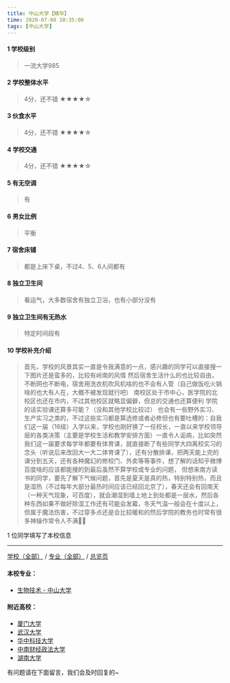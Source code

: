 ```yaml
---
title: 中山大学【精华】
time: 2020-07-08 10:35:08
tags: [中山大学]
---
```

#### 1 学校级别
> 一流大学985


#### 2 学校整体水平
> 4分，还不错
★★★★☆


#### 3 伙食水平
> 4分，还不错
★★★★☆


#### 4 学校交通
> 4分，还不错
★★★★☆



#### 5 有无空调
> 有


#### 6 男女比例
> 平衡


#### 7 宿舍床铺
> 都是上床下桌，不过4、5、6人间都有
 

#### 8 独立卫生间
> 看运气，大多数宿舍有独立卫浴，也有小部分没有


#### 9 独立卫生间有无热水
> 特定时间段有


#### 10 学校补充介绍
> 首先，学校的风景其实一直是令我满意的一点，感兴趣的同学可以直接搜一下图片还是蛮多的，比较有岭南的风情
然后宿舍生活什么的也比较自由，不断网也不断电，宿舍用洗衣机吹风机啥的也不会有人管（自己做饭吃火锅啥的也大有人在，大概不被发现就行吧）
南校区处于市中心，医学院的北校区也还在市内，不过其他校区就略显偏僻，但总的交通也还算便利
学院的话实验课还算多可能？（没和其他学校比较过）
也会有一些野外实习、生产实习之类的，不过这些实习都是算选修或者必修但也有要吐槽的：自我们这一届（16级）入学以来，学校也刚好换了一任校长，一直以来学校领导层的各类决策（主要是学校生活和教学安排方面）一直令人诟病，比如突然我们这一届要求每学年都要有体育课，就直接断了有些同学大四离校实习的念头（听说后来改回大一大二体育课了），还有分散排课，把两天能上完的课分到五天，还有各种魔幻的修校门、外卖等等事件，想了解的话知乎微博百度啥的应该都能搜的到最后虽然不算学校或专业的问题，
但想来南方读书的同学，要先了解下气候问题，首先是夏天是真的热，特别特别热，而且是湿热（不过每年大部分最热时间应该已经回北京了），春天还会有回南天（一种天气现象，可百度），就会潮湿到墙上地上到处都是一层水，然后各种东西如果不做好除湿工作还有可能会发霉，冬天气温一般会在十度以上，但属于魔法伤害，不过穿多点还是会比较暖和的然后学院的教务也时常有很多神操作常令人不满🙅‍♀️

1 位同学填写了本校信息
***
[学校（全部）](https://univgo.github.io/2020/07/09/学校汇总页) / [专业（全部）](https://univgo.github.io/2020/07/09/专业汇总页) / [总览页](https://univgo.github.io/2020/07/09/总览)
#### 本校专业：
- [生物技术 - 中山大学](https://univgo.github.io/2020/07/08/生物技术%20-%20中山大学)

#### 附近高校：
- [厦门大学](https://univgo.github.io/2020/07/08/厦门大学)
- [武汉大学](https://univgo.github.io/2020/07/08/武汉大学) 
- [华中科技大学](https://univgo.github.io/2020/07/08/华中科技大学)
- [中南财经政法大学](https://univgo.github.io/2020/07/08/中南财经政法大学)
- [湖南大学](https://univgo.github.io/2020/07/08/湖南大学)


有问题请在下面留言，我们会及时回复的~
